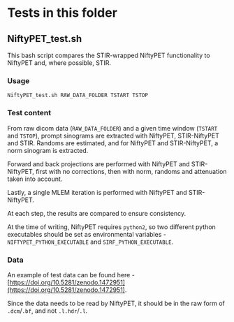 # Tests in this folder

## NiftyPET_test.sh

This bash script compares the STIR-wrapped NiftyPET functionality to NiftyPET and, where possible, STIR.

### Usage

`NiftyPET_test.sh RAW_DATA_FOLDER TSTART TSTOP`

### Test content

From raw dicom data (`RAW_DATA_FOLDER`) and a given time window (`TSTART` and `TSTOP`), prompt sinograms are extracted with NiftyPET, STIR-NiftyPET and STIR. Randoms are estimated, and for NiftyPET and STIR-NiftyPET, a norm sinogram is extracted.

Forward and back projections are performed with NiftyPET and STIR-NiftyPET, first with no corrections, then with norm, randoms and attenuation taken into account.

Lastly, a single MLEM iteration is performed with NiftyPET and STIR-NiftyPET.

At each step, the results are compared to ensure consistency.

At the time of writing, NiftyPET requires `python2`, so two different python executables should be set as environmental variables - `NIFTYPET_PYTHON_EXECUTABLE` and `SIRF_PYTHON_EXECUTABLE`.

### Data

An example of test data can be found here - [https://doi.org/10.5281/zenodo.1472951](https://doi.org/10.5281/zenodo.1472951).

Since the data needs to be read by NiftyPET, it should be in the raw form of `.dcm`/`.bf`, and not `.l.hdr`/`.l`.